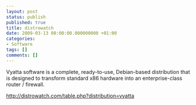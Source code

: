 ```yaml
---
layout: post
status: publish
published: true
title: distrowatch
date: 2009-03-13 00:00:00.000000000 +01:00
categories:
- Software
tags: []
comments: []
---
```

Vyatta software is a complete, ready-to-use, Debian-based distribution that is designed to transform standard x86 hardware into an enterprise-class router / firewall.

<a href="http://distrowatch.com/table.php?distribution=vyatta">http://distrowatch.com/table.php?distribution=vyatta</a>
